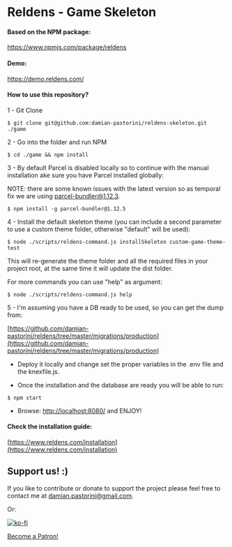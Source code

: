 # Reldens - Game Skeleton

#### Based on the NPM package:

https://www.npmjs.com/package/reldens

#### Demo:

https://demo.reldens.com/

#### How to use this repository?

1 - Git Clone

`$ git clone git@github.com:damian-pastorini/reldens-skeleton.git ./game`

2 - Go into the folder and run NPM

`$ cd ./game && npm install`

3 - By default Parcel is disabled locally so to continue with the manual installation ake sure you have Parcel installed globally:

NOTE: there are some known issues with the latest version so as temporal fix we are using parcel-bundler@1.12.3.

`$ npm install -g parcel-bundler@1.12.5`

4 - Install the default skeleton theme (you can include a second parameter to use a custom theme folder, otherwise "default" will be used):

`$ node ./scripts/reldens-command.js installSkeleton custom-game-theme-test`

This will re-generate the theme folder and all the required files in your project root, at the same time it will update the dist folder.

For more commands you can use "help" as argument:

`$ node ./scripts/reldens-command.js help`

5 - I'm assuming you have a DB ready to be used, so you can get the dump from:

[https://github.com/damian-pastorini/reldens/tree/master/migrations/production](https://github.com/damian-pastorini/reldens/tree/master/migrations/production) 

- Deploy it locally and change set the proper variables in the .env file and the knexfile.js. 

- Once the installation and the database are ready you will be able to run:

`$ npm start`

- Browse: [http://localhost:8080/](http://localhost:8080/) and ENJOY!

#### Check the installation guide:

[https://www.reldens.com/installation](https://www.reldens.com/installation)


## Support us! :)

If you like to contribute or donate to support the project please feel free to contact me at damian.pastorini@gmail.com.

Or:

[![ko-fi](https://www.ko-fi.com/img/githubbutton_sm.svg)](https://ko-fi.com/I2I81VISA)

[Become a Patron!](https://www.patreon.com/bePatron?u=18074832)
